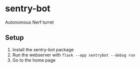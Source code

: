 # sentry-bot

Autonomous Nerf turret

## Setup

1. Install the sentry-bot package
2. Run the webserver with `flask --app sentrybot --debug run`
3. Go to the home page
